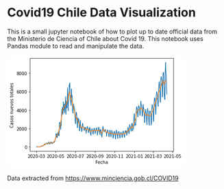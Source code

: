 # Covid19 Chile Data Visualization 

This is a small jupyter notebook of how to plot up to date official data from the Ministerio de Ciencia of Chile about Covid 19. This notebook uses Pandas module to read and manipulate the data. 

![](covid_evolution_chile_13apr2021.png)

Data extracted from https://www.minciencia.gob.cl/COVID19
